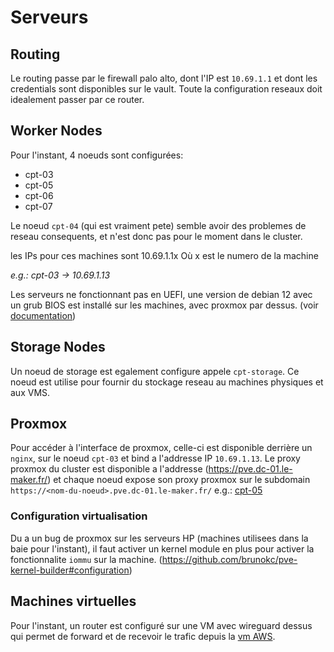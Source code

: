 # Serveurs

## Routing

Le routing passe par le firewall palo alto, dont l'IP est
`10.69.1.1` et dont les credentials sont disponibles
sur le vault.
Toute la configuration reseaux doit idealement passer
par ce router.

## Worker Nodes

Pour l'instant, 4 noeuds sont configurées:
- cpt-03
- cpt-05
- cpt-06
- cpt-07

Le noeud `cpt-04` (qui est vraiment pete) semble
avoir des problemes de reseau consequents, et n'est
donc pas pour le moment dans le cluster.

les IPs pour ces machines sont
10.69.1.1x
Où x est le numero de la machine

*e.g.: cpt-03 -> 10.69.1.13*

Les serveurs ne fonctionnant pas en UEFI,
une version de debian 12 avec un grub BIOS est installé
sur les machines, avec proxmox par dessus.
(voir [documentation](https://pve.proxmox.com/wiki/Install_Proxmox_VE_on_Debian_12_Bookworm))

## Storage Nodes

Un noeud de storage est egalement configure appele
`cpt-storage`. Ce noeud est utilise pour fournir du stockage reseau
au machines physiques et aux VMS.

## Proxmox

Pour accéder à l'interface de proxmox, celle-ci
est disponible derrière un `nginx`, sur le noeud `cpt-03` et
bind a l'addresse IP `10.69.1.13`.
Le proxy proxmox du cluster est disponible a l'addresse
(https://pve.dc-01.le-maker.fr/)
et chaque noeud expose son proxy proxmox sur le subdomain
`https://<nom-du-noeud>.pve.dc-01.le-maker.fr/`
e.g.: [cpt-05](https://cpt-05.pve.dc-01.le-maker.fr)

### Configuration virtualisation

Du a un bug de proxmox sur les serveurs HP (machines
utilisees dans la baie pour l'instant), il faut activer
un kernel module en plus pour activer la fonctionnalite
`iommu` sur la machine.
(https://github.com/brunokc/pve-kernel-builder#configuration)

## Machines virtuelles

Pour l'instant, un router est configuré sur une VM avec wireguard dessus
qui permet de forward et de recevoir le trafic depuis la [vm AWS](gateway.infra.atelier-maker.fr).
